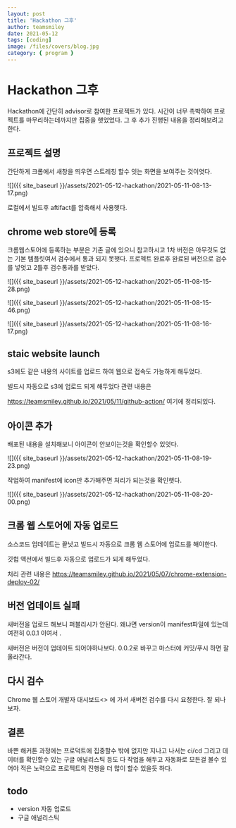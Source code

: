 ```yaml
---
layout: post
title: 'Hackathon 그후'
author: teamsmiley
date: 2021-05-12
tags: [coding]
image: /files/covers/blog.jpg
category: { program }
---
```


# Hackathon 그후

Hackathon에 간단히 advisor로 참여한 프로젝트가 있다. 시간이 너무 촉박하여 프로젝트를 마무리하는데까지만 집중을 햇었었다. 그 후 추가 진행된 내용을 정리해보려고 한다.

## 프로젝트 설명

간단하게 크롬에서 새창을 띄우면 스트레칭 할수 잇는 화면을 보여주는 것이엿다.

![]({{ site_baseurl }}/assets/2021-05-12-hackathon/2021-05-11-08-13-17.png)

로컬에서 빌드후 aftifact를 압축해서 사용햇다.

## chrome web store에 등록

크롬웹스토어에 등록하는 부분은 기존 글에 있으니 참고하시고 1차 버전은 아무것도 없는 기본 템플릿여서 검수에서 통과 되지 못햇다. 프로젝트 완료후 완료된 버전으로 검수를 넣엇고 2틀후 검수통과를 받았다.

![]({{ site_baseurl }}/assets/2021-05-12-hackathon/2021-05-11-08-15-28.png)

![]({{ site_baseurl }}/assets/2021-05-12-hackathon/2021-05-11-08-15-46.png)

![]({{ site_baseurl }}/assets/2021-05-12-hackathon/2021-05-11-08-16-17.png)

## staic website launch

s3에도 같은 내용의 사이트를 업로드 하여 웹으로 접속도 가능하게 해두었다.

빌드시 자동으로 s3에 업로드 되게 해두었다 관련 내용은

<https://teamsmiley.github.io/2021/05/11/github-action/> 여기에 정리되있다.

## 아이콘 추가

배포된 내용을 설치해보니 아이콘이 안보이는것을 확인할수 있엇다.

![]({{ site_baseurl }}/assets/2021-05-12-hackathon/2021-05-11-08-19-23.png)

작업하여 manifest에 icon만 추가해주면 처리가 되는것을 확인햇다.

![]({{ site_baseurl }}/assets/2021-05-12-hackathon/2021-05-11-08-20-00.png)

## 크롬 웹 스토어에 자동 업로드

소스코드 업데이트는 끝낫고 빌드시 자동으로 크롬 웹 스토어에 업로드를 해야한다.

깃헙 액션에서 빌드후 자동으로 업로드가 되게 해두었다.

처리 관련 내용은 <https://teamsmiley.github.io/2021/05/07/chrome-extension-deploy-02/>

## 버전 업데이트 실패

새버전을 업로드 해보니 퍼블리시가 안된다. 왜냐면 version이 manifest파일에 있는데 여전히 0.0.1 이여서 .

새버전은 버전이 업데이트 되어야하나보다. 0.0.2로 바꾸고 마스터에 커밋/푸시 하면 잘 올라간다.

## 다시 검수

Chrome 웹 스토어 개발자 대시보드<> 에 가서 새버전 검수를 다시 요청한다. 잘 되나 보자.

<!-- ## 구글 애널리스틱

![]({{ site_baseurl }}/assets/2021-05-12-hackathon/2021-05-11-08-27-39.png)

구글 애널리스틱으로 앱스토어에서 데이터가 나오나 보다.

추가해보자.

구글 애널리스틱 사이트에서 계정을 추가한다. <https://analytics.google.com/>

![]({{ site_baseurl }}/assets/2021-05-12-hackathon/2021-05-11-08-29-15.png)

![]({{ site_baseurl }}/assets/2021-05-12-hackathon/2021-05-11-08-29-56.png)

![]({{ site_baseurl }}/assets/2021-05-12-hackathon/2021-05-11-08-30-26.png)

![]({{ site_baseurl }}/assets/2021-05-12-hackathon/2021-05-11-08-30-53.png)

![]({{ site_baseurl }}/assets/2021-05-12-hackathon/2021-05-11-08-31-34.png)

생성 완료후 다음 처럼 보인다.

![]({{ site_baseurl }}/assets/2021-05-12-hackathon/2021-05-11-08-33-12.png)

대충 된거같다. 지금은 스토어에서의 visit수만 나오겟지만 나중에 app에 추가하여 트래픽을 해봐도 좋을거같다. 그때는 이 속성을 추가하면 될듯

계정 아이디를 확인한후 그걸 크롬 웹 스토어에 넣어주면 되보인다.

![]({{ site_baseurl }}/assets/2021-05-12-hackathon/2021-05-11-08-35-06.png)

애널리스틱 번호 : 196746140
속성 번호 : 271985253 -->

## 결론

바쁜 해커톤 과정에는 프로덕트에 집중할수 밖에 없지만 지나고 나서는 ci/cd 그리고 데이터를 확인할수 있는 구글 애널리스틱 등도 다 작업을 해두고 자동화로 모든걸 볼수 있어야 적은 노력으로 프로젝트의 진행을 더 많이 할수 있을듯 하다.

## todo

- version 자동 업로드
- 구글 애널리스틱
